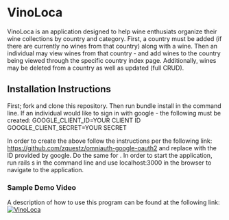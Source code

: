 # VinoLoca
VinoLoca is an application designed to help wine enthusiats organize their wine collections by country and category.  First, a country must be added (if there are currently no wines from that country) along with a wine.  Then an individual may view wines from that country - and add wines to the country being viewed through the specific country index page. Additionally, wines may be deleted from a country as well as updated (full CRUD). 

## Installation Instructions

First; fork and clone this repository.  Then run bundle install in the command line.  If an individual would like to sign in with google - the following must be created:
GOOGLE_CLIENT_ID=YOUR CLIENT ID 
GOOGLE_CLIENT_SECRET=YOUR SECRET 

In order to create the above follow the instructions per the following link: https://github.com/zquestz/omniauth-google-oauth2 and replace <YOUR CLIENT ID> with the ID provided by google.  Do the same for <YOUR SECRET>.  In order to start the application, run rails s in the command line and use localhost:3000 in the browser to navigate to the application.

### Sample Demo Video

A description of how to use this program can be found at the following link:
[![VinoLoca](https://img.youtube.com/vi/MW_Trxq1N8s/0.jpg)](https://www.youtube.com/watch?v=MW_Trxq1N8s)
